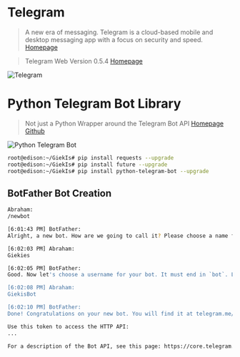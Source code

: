 # Telegram

> A new era of messaging. Telegram is a cloud-based mobile and desktop messaging app with a focus on security and speed. [Homepage]()

> Telegram Web Version 0.5.4 [Homepage](https://web.telegram.org/#/im)

![Telegram](https://telegram.org/img/t_logo.png)

# Python Telegram Bot Library

> Not just a Python Wrapper around the Telegram Bot API [Homepage](https://python-telegram-bot.org/) [Github](https://github.com/python-telegram-bot)

![Python Telegram Bot](https://raw.githubusercontent.com/python-telegram-bot/logos/master/logo/png/ptb-logo_240.png)

```sh
root@edison:~/GiekIs# pip install requests --upgrade
root@edison:~/GiekIs# pip install future --upgrade
root@edison:~/GiekIs# pip install python-telegram-bot --upgrade
```

## BotFather Bot Creation

```sh
Abraham:
/newbot

[6:01:43 PM] BotFather:
Alright, a new bot. How are we going to call it? Please choose a name for your bot.

[6:02:03 PM] Abraham:
Giekies

[6:02:05 PM] BotFather:
Good. Now let's choose a username for your bot. It must end in `bot`. Like this, for example: TetrisBot or tetris_bot.

[6:02:08 PM] Abraham:
GiekisBot

[6:02:10 PM] BotFather:
Done! Congratulations on your new bot. You will find it at telegram.me/GiekisBot. You can now add a description, about section and profile picture for your bot, see /help for a list of commands. By the way, when you've finished creating your cool bot, ping our Bot Support if you want a better username for it. Just make sure the bot is fully operational before you do this.

Use this token to access the HTTP API: 
...

For a description of the Bot API, see this page: https://core.telegram.org/bots/api
```